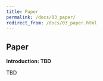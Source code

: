 ```yaml
---
title: Paper
permalink: /docs/03_paper/
redirect_from: /docs/03_paper.html
---
```


## Paper

**Introduction: TBD**

TBD